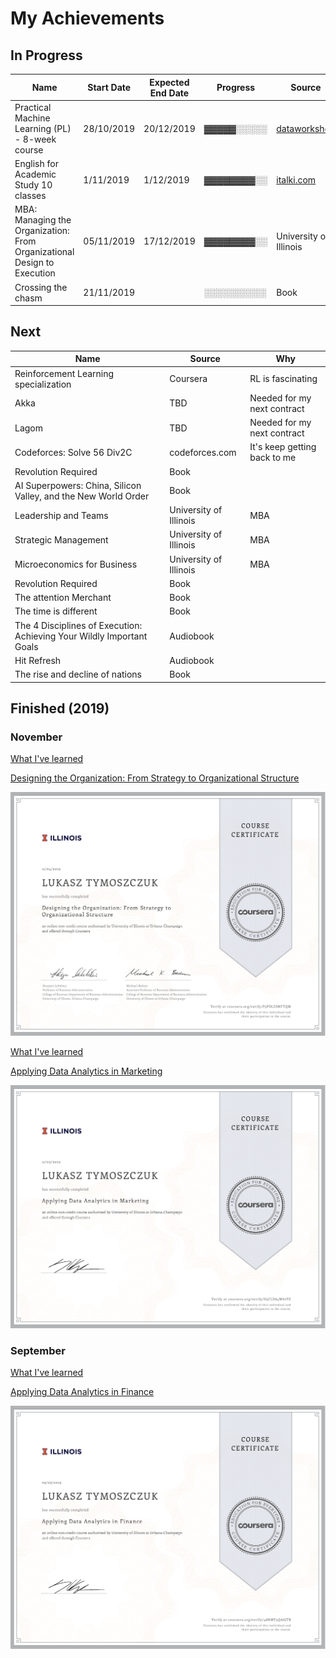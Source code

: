 # My Achievements

## In Progress

|Name|Start Date|Expected End Date|Progress|Source|
|----|----------|-----------------|--------|----|
|Practical Machine Learning (PL) - 8-week course|28/10/2019|20/12/2019| &blk34;&blk34;&blk34;&blk34;&blk34;&blk14;&blk14;&blk14;&blk14;&blk14;|[dataworkshop](https://dataworkshop.eu/)|
|English for Academic Study 10 classes|1/11/2019|1/12/2019|&blk34;&blk34;&blk34;&blk34;&blk34;&blk34;&blk34;&blk34;&blk14;&blk14;|[italki.com](italki.com)|
|MBA: Managing the Organization: From Organizational Design to Execution|05/11/2019|17/12/2019|&blk34;&blk34;&blk34;&blk34;&blk34;&blk34;&blk34;&blk34;&blk14;&blk14;|University of Illinois
|Crossing the chasm|21/11/2019| |&blk14;&blk14;&blk14;&blk14;&blk14;&blk14;&blk14;&blk14;&blk14;&blk14;|Book

## Next

|Name|Source|Why|
|----|------|----|
|Reinforcement Learning specialization|Coursera|RL is fascinating|
|Akka|TBD|Needed for my next contract|
|Lagom|TBD|Needed for my next contract|
|Codeforces: Solve 56 Div2C|codeforces.com|It's keep getting back to me|
|Revolution Required|Book||
|AI Superpowers: China, Silicon Valley, and the New World Order|Book||
|Leadership and Teams|University of Illinois|MBA|
|Strategic Management|University of Illinois|MBA|
|Microeconomics for Business|University of Illinois|MBA|
|Revolution Required|Book||
|The attention Merchant|Book||
|The time is different|Book||
|The 4 Disciplines of Execution: Achieving Your Wildly Important Goals|Audiobook||
|Hit Refresh|Audiobook||
|The rise and decline of nations|Book|

## Finished (2019)

### November

[What I've learned](https://github.com/lukastymo/achievements/blob/master/courses/imba/2019_BADM_509_Managing_Organisations.md#part-1)

[Designing the Organization: From Strategy to Organizational Structure](files/Coursera_Designing_the_Organization_From_Strategy_to_Organizational_Structure.pdf)

![](/files/Coursera_Designing_the_Organization_From_Strategy_to_Organizational_Structure.png)


[What I've learned](https://github.com/lukastymo/achievements/blob/master/courses/imba/2019_MBA_592_Applying_Analy_Across_Bus_Func.md#part-1)

[Applying Data Analytics in Marketing](files/Coursera_Applying_Data_Analytics_in_Marketing.pdf)

![](/files/Coursera_Applying_Data_Analytics_in_Marketing.png)

### September

[What I've learned](https://github.com/lukastymo/achievements/blob/master/courses/imba/2019_MBA_592_Applying_Analy_Across_Bus_Func.md#part-2)

[Applying Data Analytics in Finance](files/Coursera_Applying_Data_Analytics_in_Finance.pdf)

![](/files/Coursera_Applying_Data_Analytics_in_Finance.png)

